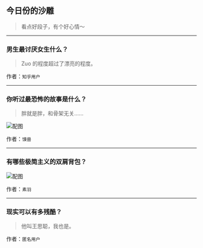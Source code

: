 ## 今日份的沙雕

> 看点好段子，有个好心情～


 
---

### 男生最讨厌女生什么？

> Zuo 的程度超过了漂亮的程度。


作者：`知乎用户`

---

### 你听过最恐怖的故事是什么？

> 胖就是胖，和骨架无关……



![配图](https://pic2.zhimg.com/dd869b72102de2c316ff67c9c0da4461_b.jpg)


作者：`馍兽`

---

### 有哪些极简主义的双肩背包？

> 



![配图](https://pic2.zhimg.com/1a959f2d1c6d73e087e7c6e7d0999491_b.jpg)


作者：`素羽`

---

### 现实可以有多残酷？

> 他叫王思聪，我也是。


作者：`匿名用户`
